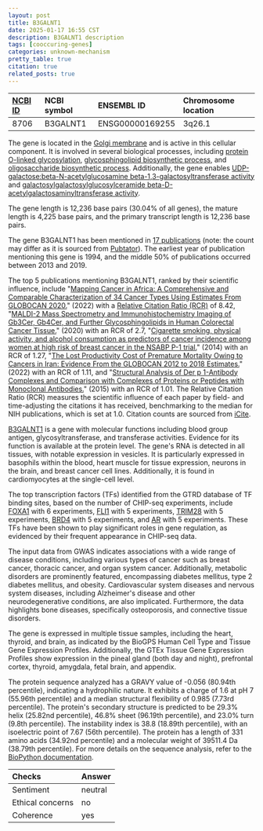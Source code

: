 ```yaml
---
layout: post
title: B3GALNT1
date: 2025-01-17 16:55 CST
description: B3GALNT1 description
tags: [cooccuring-genes]
categories: unknown-mechanism
pretty_table: true
citation: true
related_posts: true
---
```




| [NCBI ID](https://www.ncbi.nlm.nih.gov/gene/8706) | NCBI symbol | ENSEMBL ID | Chromosome location |
| :-------- | :------- | :-------- | :------- |
| 8706  | B3GALNT1 | ENSG00000169255 | 3q26.1 |



The gene is located in the [Golgi membrane](https://amigo.geneontology.org/amigo/term/GO:0000139) and is active in this cellular component. It is involved in several biological processes, including [protein O-linked glycosylation](https://amigo.geneontology.org/amigo/term/GO:0006493), [glycosphingolipid biosynthetic process](https://amigo.geneontology.org/amigo/term/GO:0006688), and [oligosaccharide biosynthetic process](https://amigo.geneontology.org/amigo/term/GO:0009312). Additionally, the gene enables [UDP-galactose:beta-N-acetylglucosamine beta-1,3-galactosyltransferase activity](https://amigo.geneontology.org/amigo/term/GO:0008499) and [galactosylgalactosylglucosylceramide beta-D-acetylgalactosaminyltransferase activity](https://amigo.geneontology.org/amigo/term/GO:0047273).


The gene length is 12,236 base pairs (30.04% of all genes), the mature length is 4,225 base pairs, and the primary transcript length is 12,236 base pairs.


The gene B3GALNT1 has been mentioned in [17 publications](https://pubmed.ncbi.nlm.nih.gov/?term=%22B3GALNT1%22) (note: the count may differ as it is sourced from [Pubtator](https://academic.oup.com/nar/article/47/W1/W587/5494727)). The earliest year of publication mentioning this gene is 1994, and the middle 50% of publications occurred between 2013 and 2019.


The top 5 publications mentioning B3GALNT1, ranked by their scientific influence, include "[Mapping Cancer in Africa: A Comprehensive and Comparable Characterization of 34 Cancer Types Using Estimates From GLOBOCAN 2020.](https://pubmed.ncbi.nlm.nih.gov/35548083)" (2022) with a [Relative Citation Ratio (RCR)](https://journals.plos.org/plosbiology/article?id=10.1371/journal.pbio.1002541) of 8.42, "[MALDI-2 Mass Spectrometry and Immunohistochemistry Imaging of Gb3Cer, Gb4Cer, and Further Glycosphingolipids in Human Colorectal Cancer Tissue.](https://pubmed.ncbi.nlm.nih.gov/32314902)" (2020) with an RCR of 2.7, "[Cigarette smoking, physical activity, and alcohol consumption as predictors of cancer incidence among women at high risk of breast cancer in the NSABP P-1 trial.](https://pubmed.ncbi.nlm.nih.gov/24569437)" (2014) with an RCR of 1.27, "[The Lost Productivity Cost of Premature Mortality Owing to Cancers in Iran: Evidence From the GLOBOCAN 2012 to 2018 Estimates.](https://pubmed.ncbi.nlm.nih.gov/35313156)" (2022) with an RCR of 1.11, and "[Structural Analysis of Der p 1-Antibody Complexes and Comparison with Complexes of Proteins or Peptides with Monoclonal Antibodies.](https://pubmed.ncbi.nlm.nih.gov/26026055)" (2015) with an RCR of 1.01. The Relative Citation Ratio (RCR) measures the scientific influence of each paper by field- and time-adjusting the citations it has received, benchmarking to the median for NIH publications, which is set at 1.0. Citation counts are sourced from [iCite](https://icite.od.nih.gov).


[B3GALNT1](https://www.proteinatlas.org/ENSG00000169255-B3GALNT1) is a gene with molecular functions including blood group antigen, glycosyltransferase, and transferase activities. Evidence for its function is available at the protein level. The gene's RNA is detected in all tissues, with notable expression in vesicles. It is particularly expressed in basophils within the blood, heart muscle for tissue expression, neurons in the brain, and breast cancer cell lines. Additionally, it is found in cardiomyocytes at the single-cell level.


The top transcription factors (TFs) identified from the GTRD database of TF binding sites, based on the number of CHIP-seq experiments, include [FOXA1](https://www.ncbi.nlm.nih.gov/gene/3169) with 6 experiments, [FLI1](https://www.ncbi.nlm.nih.gov/gene/2313) with 5 experiments, [TRIM28](https://www.ncbi.nlm.nih.gov/gene/10155) with 5 experiments, [BRD4](https://www.ncbi.nlm.nih.gov/gene/23476) with 5 experiments, and [AR](https://www.ncbi.nlm.nih.gov/gene/367) with 5 experiments. These TFs have been shown to play significant roles in gene regulation, as evidenced by their frequent appearance in CHIP-seq data.



The input data from GWAS indicates associations with a wide range of disease conditions, including various types of cancer such as breast cancer, thoracic cancer, and organ system cancer. Additionally, metabolic disorders are prominently featured, encompassing diabetes mellitus, type 2 diabetes mellitus, and obesity. Cardiovascular system diseases and nervous system diseases, including Alzheimer's disease and other neurodegenerative conditions, are also implicated. Furthermore, the data highlights bone diseases, specifically osteoporosis, and connective tissue disorders.



The gene is expressed in multiple tissue samples, including the heart, thyroid, and brain, as indicated by the BioGPS Human Cell Type and Tissue Gene Expression Profiles. Additionally, the GTEx Tissue Gene Expression Profiles show expression in the pineal gland (both day and night), prefrontal cortex, thyroid, amygdala, fetal brain, and appendix.




The protein sequence analyzed has a GRAVY value of -0.056 (80.94th percentile), indicating a hydrophilic nature. It exhibits a charge of 1.6 at pH 7 (55.96th percentile) and a median structural flexibility of 0.985 (7.73rd percentile). The protein's secondary structure is predicted to be 29.3% helix (25.82nd percentile), 46.8% sheet (96.19th percentile), and 23.0% turn (9.8th percentile). The instability index is 38.8 (18.89th percentile), with an isoelectric point of 7.67 (56th percentile). The protein has a length of 331 amino acids (34.92nd percentile) and a molecular weight of 39511.4 Da (38.79th percentile). For more details on the sequence analysis, refer to the [BioPython documentation](https://biopython.org/docs/1.75/api/Bio.SeqUtils.ProtParam.html).





| Checks    | Answer |
| :-------- | :------- |
| Sentiment  | neutral   |
| Ethical concerns | no     |
| Coherence    | yes    |